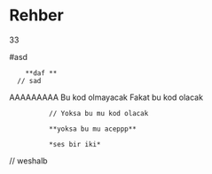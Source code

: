 # Rehber
33 

#asd 


        **daf **
      // sad
AAAAAAAAA
Bu kod olmayacak
              Fakat bu kod olacak
              
              // Yoksa bu mu kod olacak
              
              **yoksa bu mu aceppp**
              
              *ses bir iki*
  // weshalb 
